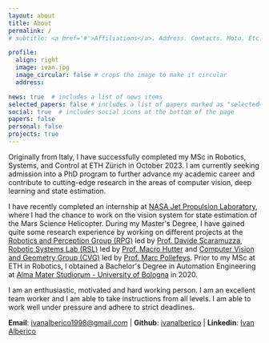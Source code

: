 ```yaml
---
layout: about
title: About
permalink: /
# subtitle: <a href='#'>Affiliations</a>. Address. Contacts. Moto. Etc.

profile:
  align: right
  image: ivan.jpg
  image_circular: false # crops the image to make it circular
  address:

news: true  # includes a list of news items
selected_papers: false # includes a list of papers marked as "selected={true}"
social: true  # includes social icons at the bottom of the page
papers: false
personal: false
projects: true
---
```


Originally from Italy, I have successfully completed my MSc in Robotics, Systems, and Control at ETH Zürich in October 2023. I am currently seeking admission into a PhD program to further advance my academic career and contribute to cutting-edge research in the areas of computer vision, deep learning and state estimation.

I have recently completed an internship at [NASA Jet Propulsion Laboratory](https://www.jpl.nasa.gov/), where I had the chance to work on the vision system for state estimation of the Mars Science Helicopter. During my Master's Degree, I have gained quite some research experience by working on different projects at the [Robotics and Perception Group (RPG)](https://rpg.ifi.uzh.ch/index.html) led by [Prof. Davide Scaramuzza](https://rpg.ifi.uzh.ch/people_scaramuzza.html), [Robotic Systems Lab (RSL)](https://rsl.ethz.ch/) led by [Prof. Macro Hutter](https://rsl.ethz.ch/the-lab/people/person-detail.MTIxOTEx.TGlzdC8yNDQxLC0xNDI1MTk1NzM1.html) and [Computer Vision and Geometry Group (CVG)](https://cvg.ethz.ch/) led by [Prof. Marc Pollefeys](https://people.inf.ethz.ch/pomarc/). Prior to my MSc at ETH in Robotics, I obtained a Bachelor's Degree in Automation Engineering at [Alma Mater Studiorum - University of Bologna](https://www.unibo.it/en) in 2020.

I am an enthusiastic, motivated and hard working person. I am an excellent team worker and I am able to take instructions from all levels. I am able to work well under pressure and adhere to strict deadlines.

**Email**: ivanalberico1998@gmail.com  |
**Github**: [ivanalberico](https://github.com/ivanalberico) |
**Linkedin**: [Ivan Alberico](https://www.linkedin.com/in/ivan-alberico-5793581a4/)


